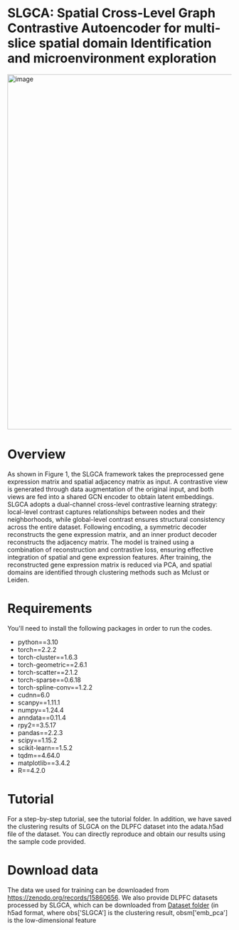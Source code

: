# SLGCA: Spatial Cross-Level Graph Contrastive Autoencoder for multi-slice spatial domain Identification and microenvironment exploration
<img width="869" height="799" alt="image" src="https://github.com/user-attachments/assets/efb19bb0-4a15-418e-af21-95ad0891c7d9" />

# Overview
As shown in Figure 1, the SLGCA framework takes the preprocessed gene expression matrix and spatial adjacency matrix as input. A contrastive view is generated through data augmentation of the original input, and both views are fed into a shared GCN encoder to obtain latent embeddings. SLGCA adopts a dual-channel cross-level contrastive learning strategy: local-level contrast captures relationships between nodes and their neighborhoods, while global-level contrast ensures structural consistency across the entire dataset. Following encoding, a symmetric decoder reconstructs the gene expression matrix, and an inner product decoder reconstructs the adjacency matrix. The model is trained using a combination of reconstruction and contrastive loss, ensuring effective integration of spatial and gene expression features. After training, the reconstructed gene expression matrix is reduced via PCA, and spatial domains are identified through clustering methods such as Mclust or Leiden.

# Requirements
You'll need to install the following packages in order to run the codes.
- python==3.10
- torch==2.2.2
- torch-cluster==1.6.3
- torch-geometric==2.6.1
- torch-scatter==2.1.2
- torch-sparse==0.6.18 
- torch-spline-conv==1.2.2 
- cudnn=6.0
- scanpy==1.11.1
- numpy==1.24.4
- anndata==0.11.4
- rpy2==3.5.17
- pandas==2.2.3
- scipy==1.15.2
- scikit-learn==1.5.2
- tqdm==4.64.0
- matplotlib==3.4.2
- R==4.2.0

# Tutorial
For a step-by-step tutorial, see the tutorial folder.
In addition, we have saved the clustering results of SLGCA on the DLPFC dataset into the adata.h5ad file of the dataset. You can directly reproduce and obtain our results using the sample code provided.

# Download data
The data we used for training can be downloaded from https://zenodo.org/records/15860656. We also provide DLPFC datasets processed by SLGCA, which can be downloaded from [Dataset folder](https://drive.google.com/drive/folders/1wxyDlpGXi4IV0xOyTfKQ50r9trXoJY3W?usp=drive_link) (in h5ad format, where obs['SLGCA'] is the clustering result, obsm['emb_pca'] is the low-dimensional feature

